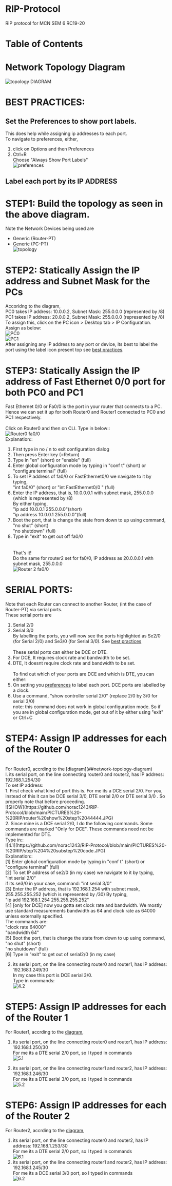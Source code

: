 # RIP-Protocol
RIP protocol for MCN SEM 6 RC19-20 </br>

# Table of Contents

# Network Topology Diagram 
![topology DIAGRAM](https://github.com/norac1243/RIP-Protocol/blob/main/PICTURES%20-%20RIP/Network%20topology%20diagram.jpg)
# BEST PRACTICES:
## Set the Preferences to show port labels. </br>
This does help while assigning ip addresses to each port.</br>
To navigate to preferences, either,</br>
1. click on Options and then Preferences</br>
2. Ctrl+R</br>
Choose "Always Show Port Labels"</br>
![preferences](https://github.com/norac1243/RIP-Protocol/blob/main/PICTURES%20-%20RIP/2%20preferences.JPG)</br>
## Label each port by its IP ADDRESS

# STEP1: Build the topology as seen in the above diagram.
Note the Network Devices being used are</br>
- Generic (Router-PT)</br>
- Generic (PC-PT)</br>
![topology](https://github.com/norac1243/RIP-Protocol/blob/main/PICTURES%20-%20RIP/1st%20network%20topo.JPG)</br>
# STEP2: Statically Assign the IP address and Subnet Mask for the PCs
Accoridng to the diagram,</br>
PC0 takes IP address: 10.0.0.2, Subnet Mask: 255.0.0.0 (represented by /8)</br>
PC1 takes IP address: 20.0.0.2, Subnet Mask: 255.0.0.0 (represented by /8)</br>
To assign this, click on the PC icon > Desktop tab > IP Configuration.</br>
Assign as below:</br>
![PC0](https://github.com/norac1243/RIP-Protocol/blob/main/PICTURES%20-%20RIP/3%20IP%20Configuration%20PC0.JPG)</br>
![PC1](https://github.com/norac1243/RIP-Protocol/blob/main/PICTURES%20-%20RIP/3%20IP%20Configuration%20PC1.JPG)</br>
After assigning any IP address to any port or device, its best to label the port using the label icon present top
see [best practices](#best-practices). 

# STEP3: Statically Assign the IP address of Fast Ethernet 0/0 port for both PC0 and PC1
Fast Ethernet 0/0 or Fa0/0 is the port in your router that connects to a PC.</br> 
Hence we can set it up for both Router0 and Router1 connected to PC0 and PC1 respectively.</br></br>
Click on Router0 and then on CLI. 
Type in below::</br>
![Router0 fa0/0](https://github.com/norac1243/RIP-Protocol/blob/main/PICTURES%20-%20RIP/3%20Router%200%20ip%20set%20fa00.JPG)</br>
Explanation::</br>
1. First type in no / n to exit configuration dialog</br>
2. Then press Enter key (=Return)</br>
3. Type in "en" (short) or "enable" (full) </br>
4. Enter global configuration mode by typing in  "conf t" (short) or "configure terminal" (full) </br>
5. To set IP address of fa0/0 or FastEthernet0/0 we navigate to it by typing,</br>
 "int fa0/0" (short) or "int FastEthernet0/0 " (full) </br>
6. Enter the IP address, that is, 10.0.0.0.1 with subnet mask, 255.0.0.0 (which is represented by /8)</br>
By either typing,</br>
"ip add 10.0.0.1 255.0.0.0"(short)</br>
"ip address 10.0.0.1 255.0.0.0"(full)</br>
7. Boot the port, that is change the state from down to up using command,</br>
"no shut" (short)</br>
"no shutdown" (full)</br>
8. Type in "exit" to get out off fa0/0</br>
</br></br>
That's it!</br>
Do the same for router2 set for fa0/0, IP address as 20.0.0.0.1 with subnet mask, 255.0.0.0 </br>
![Router 2 fa0/0](https://github.com/norac1243/RIP-Protocol/blob/main/PICTURES%20-%20RIP/3%20Router2%20ip%20set%20fa00.JPG)</br>

# SERIAL PORTS:
Note that each Router can connect to another Router, (int the case of Router-PT) via serial ports.</br>
These serial ports are </br>
1. Serial 2/0 </br>
2. Serial 3/0</br>
By labelling the ports, you will now see the ports highlighted as Se2/0 (for Serial 2/0) and Se3/0 (for Serial 3/0). See [best practices](#best-practices)</br></br>
These serial ports can either be DCE or DTE.</br>
1. For DCE, It requires clock rate and bandwidth to be set.</br>
2. DTE, It doesnt require clock rate and bandwidth to be set.</br></br>
To find out which of your ports are DCE and which is DTE, you can either:</br>
1. On setting you [preferences](#best-practices) to label each port. DCE ports are labelled by a clock.</br>
2. Use a command, "show controller serial 2/0" (replace 2/0 by 3/0 for serial 3/0)</br>
note: this command does not work in global configuration mode. So if you are in global configuration mode, get out of it by either using "exit" or Ctrl+C</br>

# STEP4: Assign IP addresses for each of the Router 0
</br>
For Router0, accrding to the [diagram](##network-topology-diagram) 
</br>
I. its serial port, on the line connecting router0 and router2, has IP address: 192.168.1.254/30</br>
To set IP address:</br>
1. First check what kind of port this is. For me its a DCE serial 2/0. For you, instead of this it can be DCE serial 3/0, DTE serial 2/0 or DTE serial 3/0 . So properly note that before proceeding.</br>
![SHOW](https://github.com/norac1243/RIP-Protocol/blob/main/PICTURES%20-%20RIP/router%20show%20step%2044444.JPG)</br>
2. Since mine is a DCE serial 2/0, I do the following commands. Some commands are marked "Only for DCE". These commands need not be implemented for DTE.</br>
Type in::</br>
![4.1](https://github.com/norac1243/RIP-Protocol/blob/main/PICTURES%20-%20RIP/step%204%20substep%20code.JPG)</br>
Explanation::</br>
[1] Enter global configuration mode by typing in  "conf t" (short) or "configure terminal" (full) </br>
[2] To set IP address of se2/0 (in my case) we navigate to it by typing,</br>
 "int serial 2/0" </br>
if its se3/0 in your case, command:  "int serial 3/0" </br>
[3] Enter the IP address, that is 192.168.1.254 with subnet mask, 255.255.255.252 (which is represented by /30)
By typing,</br>
"ip add 192.168.1.254 255.255.255.252"</br>
[4] [only for DCE] now you gotta set clock rate and bandwidth. We mostly use standard measurements bandwidth as 64 and clock rate as 64000 unless externally specified.</br>
The commands are:</br>
"clock rate 64000"</br>
"bandwidth 64"</br>
[5] Boot the port, that is change the state from down to up using command,</br>
"no shut" (short)</br>
"no shutdown" (full)</br>
[6] Type in "exit" to get out of serial2/0 (in my case)</br>

2. its serial port, on the line connecting router0 and router1, has IP address: 192.168.1.249/30</br>
In my case this port is DCE serial 3/0.</br>
Type in commands:</br>
![4.2](https://github.com/norac1243/RIP-Protocol/blob/main/PICTURES%20-%20RIP/step%204%20substep%20code%202.JPG)</br>

# STEP5: Assign IP addresses for each of the Router 1
For Router1, accrding to the [diagram](##network-topology-diagram),</br>
1. its serial port, on the line connecting router0 and router1, has IP address: 192.168.1.250/30</br>
For me its a DTE serial 2/0 port, so I typed in commands</br>
![5.1](https://github.com/norac1243/RIP-Protocol/blob/main/PICTURES%20-%20RIP/step%205%20substep%20code%201.JPG)</br>

2. its serial port, on the line connecting router1 and router2, has IP address: 192.168.1.246/30</br>
For me its a DTE serial 3/0 port, so I typed in commands</br>
![5.2](https://github.com/norac1243/RIP-Protocol/blob/main/PICTURES%20-%20RIP/step%205%20substep%20code%202.JPG)</br>

# STEP6: Assign IP addresses for each of the Router 2</br>
For Router2, accrding to the [diagram](##network-topology-diagram),</br>
1. its serial port, on the line connecting router0 and router2, has IP address: 192.168.1.253/30</br>
   For me its a DTE serial 2/0 port, so I typed in commands</br>
   ![6.1](https://github.com/norac1243/RIP-Protocol/blob/main/PICTURES%20-%20RIP/step%206%20substep%20code%201.JPG)</br>
2. its serial port, on the line connecting router1 and router2, has IP address: 192.168.1.245/30</br>
   For me its a DCE serial 3/0 port, so I typed in commands</br>
   ![6.2](https://github.com/norac1243/RIP-Protocol/blob/main/PICTURES%20-%20RIP/step%206%20substep%20code%202.JPG)</br>




